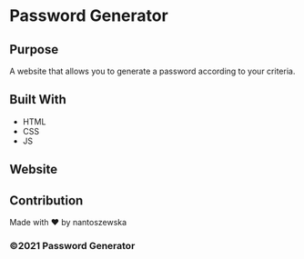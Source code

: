 # Password Generator 

## Purpose
A website that allows you to generate a password according to your criteria.

## Built With
* HTML
* CSS
* JS

## Website


## Contribution
Made with ❤️ by nantoszewska

### ©️2021 Password Generator  

